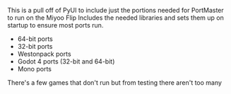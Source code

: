 This is a pull off of PyUI to include just the portions needed for PortMaster to run on the Miyoo Flip
Includes the needed libraries and sets them up on startup to ensure most ports run.

- 64-bit ports
- 32-bit ports
- Westonpack ports
- Godot 4 ports (32-bit and 64-bit)
- Mono ports

There's a few games that don't run but from testing there aren't too many